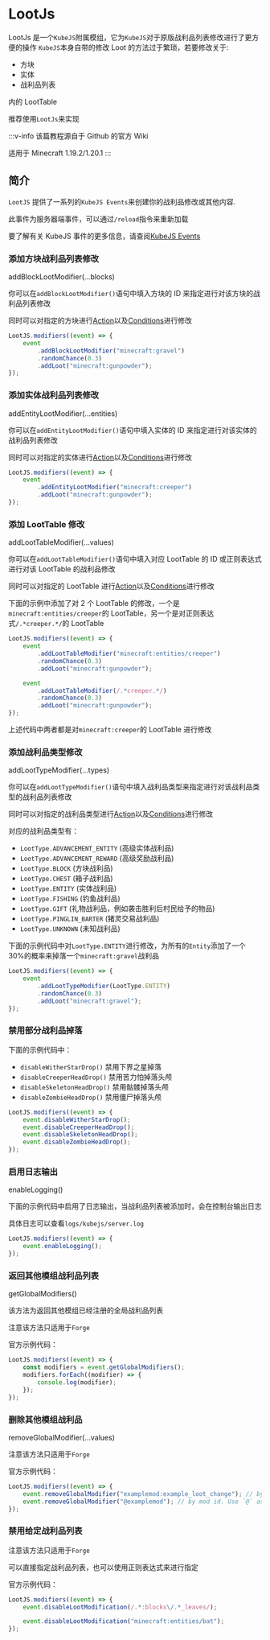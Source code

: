 # LootJs

LootJs 是一个`KubeJS`附属模组，它为`KubeJS`对于原版战利品列表修改进行了更方便的操作
`KubeJS`本身自带的修改 Loot 的方法过于繁琐，若要修改关于:

-   方块
-   实体
-   战利品列表

内的 LootTable

推荐使用`LootJs`来实现

:::v-info
该篇教程源自于 Github 的官方 Wiki

适用于 Minecraft 1.19.2/1.20.1
:::

## 简介

`LootJS` 提供了一系列的`KubeJS Events`来创建你的战利品修改或其他内容.

此事件为服务器端事件，可以通过`/reload`指令来重新加载

要了解有关 KubeJS 事件的更多信息，请查阅[KubeJS Events](https://kubejs.com/)

### 添加方块战利品列表修改

addBlockLootModifier(...blocks)

你可以在`addBlockLootModifier()`语句中填入方块的 ID 来指定进行对该方块的战利品列表修改

同时可以对指定的方块进行[Action](LootJs.md)以及[Conditions](Conditions.md)进行修改

```js
LootJS.modifiers((event) => {
    event
        .addBlockLootModifier("minecraft:gravel")
        .randomChance(0.3)
        .addLoot("minecraft:gunpowder");
});
```

### 添加实体战利品列表修改

addEntityLootModifier(...entities)

你可以在`addEntityLootModifier()`语句中填入实体的 ID 来指定进行对该实体的战利品列表修改

同时可以对指定的实体进行[Action](LootJs.md)以及[Conditions](Conditions.md)进行修改

```js
LootJS.modifiers((event) => {
    event
        .addEntityLootModifier("minecraft:creeper")
        .addLoot("minecraft:gunpowder");
});
```

### 添加 LootTable 修改

addLootTableModifier(...values)

你可以在`addLootTableModifier()`语句中填入对应 LootTable 的 ID 或正则表达式进行对该 LootTable 的战利品修改

同时可以对指定的 LootTable 进行[Action](LootJs.md)以及[Conditions](Conditions.md)进行修改

下面的示例中添加了对 2 个 LootTable 的修改，一个是`minecraft:entities/creeper`的 LootTable，另一个是对正则表达式`/.*creeper.*/`的 LootTable

```js
LootJS.modifiers((event) => {
    event
        .addLootTableModifier("minecraft:entities/creeper")
        .randomChance(0.3)
        .addLoot("minecraft:gunpowder");

    event
        .addLootTableModifier(/.*creeper.*/)
        .randomChance(0.3)
        .addLoot("minecraft:gunpowder");
});
```

上述代码中两者都是对`minecraft:creeper`的 LootTable 进行修改

### 添加战利品类型修改

addLootTypeModifier(...types)

你可以在`addLootTypeModifier()`语句中填入战利品类型来指定进行对该战利品类型的战利品列表修改

同时可以对指定的战利品类型进行[Action](LootJs.md)以及[Conditions](Conditions.md)进行修改

对应的战利品类型有：

-   `LootType.ADVANCEMENT_ENTITY` (高级实体战利品)
-   `LootType.ADVANCEMENT_REWARD` (高级奖励战利品)
-   `LootType.BLOCK` (方块战利品)
-   `LootType.CHEST` (箱子战利品)
-   `LootType.ENTITY` (实体战利品)
-   `LootType.FISHING` (钓鱼战利品)
-   `LootType.GIFT` (礼物战利品，例如袭击胜利后村民给予的物品)
-   `LootType.PINGLIN_BARTER` (猪灵交易战利品)
-   `LootType.UNKNOWN` (未知战利品)

下面的示例代码中对`LootType.ENTITY`进行修改，为所有的`Entity`添加了一个 30%的概率来掉落一个`minecraft:gravel`战利品

```js
LootJS.modifiers((event) => {
    event
        .addLootTypeModifier(LootType.ENTITY)
        .randomChance(0.3)
        .addLoot("minecraft:gravel");
});
```

### 禁用部分战利品掉落

下面的示例代码中：

-   `disableWitherStarDrop()` 禁用下界之星掉落
-   `disableCreeperHeadDrop()` 禁用苦力怕掉落头颅
-   `disableSkeletonHeadDrop()` 禁用骷髅掉落头颅
-   `disableZombieHeadDrop()` 禁用僵尸掉落头颅

```js
LootJS.modifiers((event) => {
    event.disableWitherStarDrop();
    event.disableCreeperHeadDrop();
    event.disableSkeletonHeadDrop();
    event.disableZombieHeadDrop();
});
```

### 启用日志输出

enableLogging()

下面的示例代码中启用了日志输出，当战利品列表被添加时，会在控制台输出日志

具体日志可以查看`logs/kubejs/server.log`

```js
LootJS.modifiers((event) => {
    event.enableLogging();
});
```

### 返回其他模组战利品列表

getGlobalModifiers()

该方法为返回其他模组已经注册的全局战利品列表

注意该方法只适用于`Forge`

官方示例代码：

```js
LootJS.modifiers((event) => {
    const modifiers = event.getGlobalModifiers();
    modifiers.forEach((modifier) => {
        console.log(modifier);
    });
});
```

### 删除其他模组战利品

removeGlobalModifier(...values)

注意该方法只适用于`Forge`

官方示例代码：

```js
LootJS.modifiers((event) => {
    event.removeGlobalModifier("examplemod:example_loot_change"); // by location
    event.removeGlobalModifier("@examplemod"); // by mod id. Use `@` as prefix
});
```

### 禁用给定战利品列表

注意该方法只适用于`Forge`

可以直接指定战利品列表，也可以使用正则表达式来进行指定

官方示例代码：

```js
LootJS.modifiers((event) => {
    event.disableLootModification(/.*:blocks\/.*_leaves/);

    event.disableLootModification("minecraft:entities/bat");
});
```
